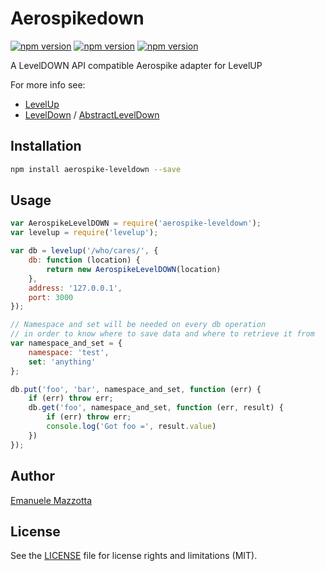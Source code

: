 # Aerospikedown

[![npm version](https://badge.fury.io/js/aerospike-leveldown.svg)](https://badge.fury.io/js/aerospike-leveldown)
[![npm version](https://img.shields.io/npm/dm/aerospike-leveldown.svg)](https://badge.fury.io/js/aerospike-leveldown)
[![npm version](https://img.shields.io/npm/dt/aerospike-leveldown.svg)](https://badge.fury.io/js/aerospike-leveldown)

A LevelDOWN API compatible Aerospike adapter for LevelUP

For more info see:
* [LevelUp](https://github.com/Level/levelup)
* [LevelDown](https://github.com/Level/leveldown) / [AbstractLevelDown](https://github.com/Level/abstract-leveldown)

## Installation

```sh
npm install aerospike-leveldown --save
```

## Usage 

```js
var AerospikeLevelDOWN = require('aerospike-leveldown');
var levelup = require('levelup');

var db = levelup('/who/cares/', {
    db: function (location) {
        return new AerospikeLevelDOWN(location)
    },
    address: '127.0.0.1',
    port: 3000
});

// Namespace and set will be needed on every db operation
// in order to know where to save data and where to retrieve it from
var namespace_and_set = {
    namespace: 'test',
    set: 'anything'
};

db.put('foo', 'bar', namespace_and_set, function (err) {
    if (err) throw err;
    db.get('foo', namespace_and_set, function (err, result) {
        if (err) throw err;
        console.log('Got foo =', result.value)
    })
});
```

## Author

[Emanuele Mazzotta](mailto:emanuele.mazzotta@siroop.ch)

## License

See the [LICENSE](LICENSE.md) file for license rights and limitations (MIT).
